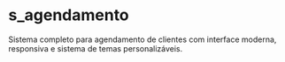 # s_agendamento
Sistema completo para agendamento de clientes com interface moderna, responsiva e sistema de temas personalizáveis.
